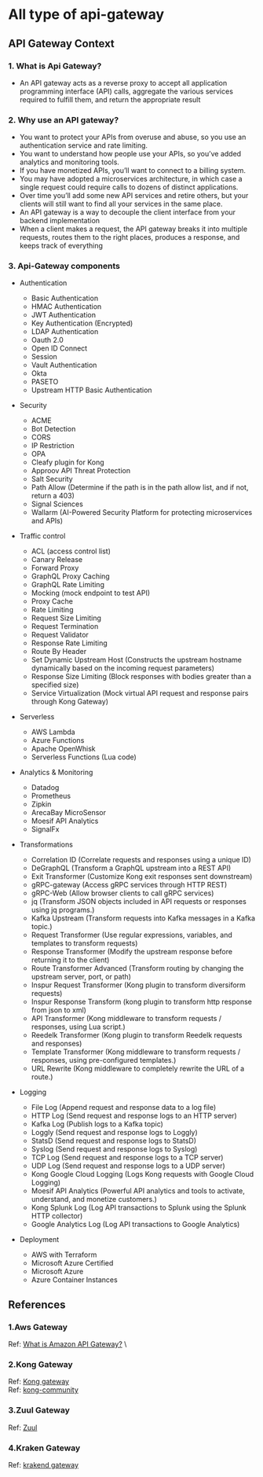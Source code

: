 # All type of api-gateway

## API Gateway Context

### 1. What is Api Gateway?
- An API gateway acts as a reverse proxy to accept all application programming interface (API) calls,
  aggregate the various services required to fulfill them, and return the appropriate result

### 2. Why use an API gateway?
- You want to protect your APIs from overuse and abuse, so you use an authentication service and rate limiting.
- You want to understand how people use your APIs, so you’ve added analytics and monitoring tools.
- If you have monetized APIs, you’ll want to connect to a billing system.
- You may have adopted a microservices architecture, in which case a single request could require calls to dozens of distinct applications.
- Over time you’ll add some new API services and retire others, but your clients will still want to find all your services in the same place.
- An API gateway is a way to decouple the client interface from your backend implementation
- When a client makes a request, the API gateway breaks it into multiple requests, routes them to the right places, produces a response, and keeps track of everything

### 3. Api-Gateway components

- Authentication
  * Basic Authentication
  * HMAC Authentication
  * JWT Authentication
  * Key Authentication (Encrypted)
  * LDAP Authentication
  * Oauth 2.0
  * Open ID Connect
  * Session
  * Vault Authentication
  * Okta
  * PASETO
  * Upstream HTTP Basic Authentication

- Security
  * ACME
  * Bot Detection
  * CORS
  * IP Restriction
  * OPA
  * Cleafy plugin for Kong
  * Approov API Threat Protection
  * Salt Security
  * Path Allow (Determine if the path is in the path allow list, and if not, return a 403)
  * Signal Sciences
  * Wallarm (AI-Powered Security Platform for protecting microservices and APIs)

- Traffic control
  * ACL (access control list)
  * Canary Release
  * Forward Proxy
  * GraphQL Proxy Caching
  * GraphQL Rate Limiting
  * Mocking (mock endpoint to test API)
  * Proxy Cache
  * Rate Limiting
  * Request Size Limiting
  * Request Termination
  * Request Validator
  * Response Rate Limiting
  * Route By Header
  * Set Dynamic Upstream Host (Constructs the upstream hostname dynamically based on the incoming request parameters)
  * Response Size Limiting (Block responses with bodies greater than a specified size)
  * Service Virtualization (Mock virtual API request and response pairs through Kong Gateway)

- Serverless
  * AWS Lambda
  * Azure Functions
  * Apache OpenWhisk
  * Serverless Functions (Lua code)

- Analytics & Monitoring
  * Datadog
  * Prometheus
  * Zipkin
  * ArecaBay MicroSensor
  * Moesif API Analytics
  * SignalFx

- Transformations
  * Correlation ID (Correlate requests and responses using a unique ID)
  * DeGraphQL (Transform a GraphQL upstream into a REST API)
  * Exit Transformer (Customize Kong exit responses sent downstream)
  * gRPC-gateway (Access gRPC services through HTTP REST)
  * gRPC-Web (Allow browser clients to call gRPC services)
  * jq (Transform JSON objects included in API requests or responses using jq programs.)
  * Kafka Upstream (Transform requests into Kafka messages in a Kafka topic.)
  * Request Transformer (Use regular expressions, variables, and templates to transform requests)
  * Response Transformer (Modify the upstream response before returning it to the client)
  * Route Transformer Advanced (Transform routing by changing the upstream server, port, or path)
  * Inspur Request Transformer (Kong plugin to transform diversiform requests)
  * Inspur Response Transform (kong plugin to transform http response from json to xml)
  * API Transformer (Kong middleware to transform requests / responses, using Lua script.)
  * Reedelk Transformer (Kong plugin to transform Reedelk requests and responses)
  * Template Transformer (Kong middleware to transform requests / responses, using pre-configured templates.)
  * URL Rewrite (Kong middleware to completely rewrite the URL of a route.)

- Logging
  * File Log (Append request and response data to a log file)
  * HTTP Log (Send request and response logs to an HTTP server)
  * Kafka Log (Publish logs to a Kafka topic)
  * Loggly (Send request and response logs to Loggly)
  * StatsD (Send request and response logs to StatsD)
  * Syslog (Send request and response logs to Syslog)
  * TCP Log (Send request and response logs to a TCP server)
  * UDP Log (Send request and response logs to a UDP server)
  * Kong Google Cloud Logging (Logs Kong requests with Google Cloud Logging)
  * Moesif API Analytics (Powerful API analytics and tools to activate, understand, and monetize customers.)
  * Kong Splunk Log (Log API transactions to Splunk using the Splunk HTTP collector)
  * Google Analytics Log (Log API transactions to Google Analytics)

- Deployment
  * AWS with Terraform
  * Microsoft Azure Certified
  * Microsoft Azure
  * Azure Container Instances

## References

### 1.Aws Gateway

Ref: [What is Amazon API Gateway?](https://docs.aws.amazon.com/apigateway/latest/developerguide/welcome.html) \

### 2.Kong Gateway

Ref: [Kong gateway](https://konghq.com/kong) \
Ref: [kong-community](https://konghq.com/install#kong-community)

### 3.Zuul Gateway

Ref: [Zuul](https://github.com/Netflix/zuul)

### 4.Kraken Gateway

Ref: [krakend gateway](https://www.krakend.io)